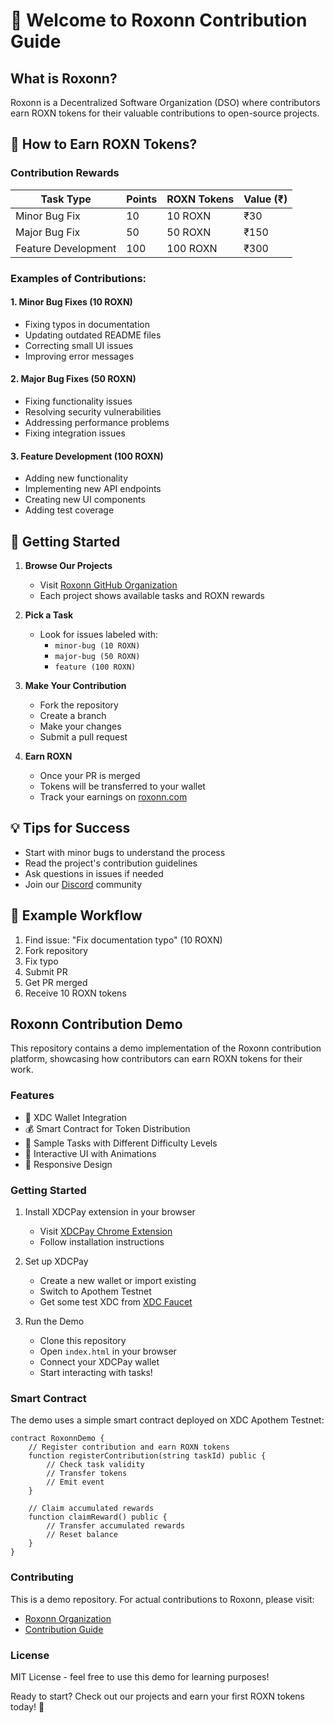 # 🚀 Welcome to Roxonn Contribution Guide

## What is Roxonn?
Roxonn is a Decentralized Software Organization (DSO) where contributors earn ROXN tokens for their valuable contributions to open-source projects.

## 💎 How to Earn ROXN Tokens?

### Contribution Rewards
| Task Type | Points | ROXN Tokens | Value (₹) |
|-----------|--------|-------------|-----------|
| Minor Bug Fix | 10 | 10 ROXN | ₹30 |
| Major Bug Fix | 50 | 50 ROXN | ₹150 |
| Feature Development | 100 | 100 ROXN | ₹300 |

### Examples of Contributions:

#### 1. Minor Bug Fixes (10 ROXN)
- Fixing typos in documentation
- Updating outdated README files
- Correcting small UI issues
- Improving error messages

#### 2. Major Bug Fixes (50 ROXN)
- Fixing functionality issues
- Resolving security vulnerabilities
- Addressing performance problems
- Fixing integration issues

#### 3. Feature Development (100 ROXN)
- Adding new functionality
- Implementing new API endpoints
- Creating new UI components
- Adding test coverage

## 🚀 Getting Started

1. **Browse Our Projects**
   - Visit [Roxonn GitHub Organization](https://github.com/Roxonn-FutureTech)
   - Each project shows available tasks and ROXN rewards

2. **Pick a Task**
   - Look for issues labeled with:
     - `minor-bug (10 ROXN)`
     - `major-bug (50 ROXN)`
     - `feature (100 ROXN)`

3. **Make Your Contribution**
   - Fork the repository
   - Create a branch
   - Make your changes
   - Submit a pull request

4. **Earn ROXN**
   - Once your PR is merged
   - Tokens will be transferred to your wallet
   - Track your earnings on [roxonn.com](https://roxonn.com)

## 💡 Tips for Success
- Start with minor bugs to understand the process
- Read the project's contribution guidelines
- Ask questions in issues if needed
- Join our [Discord](https://discord.gg/roxonn) community

## 🌟 Example Workflow
1. Find issue: "Fix documentation typo" (10 ROXN)
2. Fork repository
3. Fix typo
4. Submit PR
5. Get PR merged
6. Receive 10 ROXN tokens

## Roxonn Contribution Demo

This repository contains a demo implementation of the Roxonn contribution platform, showcasing how contributors can earn ROXN tokens for their work.

### Features

- 🔗 XDC Wallet Integration
- 💰 Smart Contract for Token Distribution
- 🎯 Sample Tasks with Different Difficulty Levels
- 🌟 Interactive UI with Animations
- 📱 Responsive Design

### Getting Started

1. Install XDCPay extension in your browser
   - Visit [XDCPay Chrome Extension](https://chrome.google.com/webstore/detail/xdcpay/bocpokimicclpaiekenaeelehdjllofo)
   - Follow installation instructions

2. Set up XDCPay
   - Create a new wallet or import existing
   - Switch to Apothem Testnet
   - Get some test XDC from [XDC Faucet](https://faucet.apothem.network/)

3. Run the Demo
   - Clone this repository
   - Open `index.html` in your browser
   - Connect your XDCPay wallet
   - Start interacting with tasks!

### Smart Contract

The demo uses a simple smart contract deployed on XDC Apothem Testnet:

```solidity
contract RoxonnDemo {
    // Register contribution and earn ROXN tokens
    function registerContribution(string taskId) public {
        // Check task validity
        // Transfer tokens
        // Emit event
    }

    // Claim accumulated rewards
    function claimReward() public {
        // Transfer accumulated rewards
        // Reset balance
    }
}
```

### Contributing

This is a demo repository. For actual contributions to Roxonn, please visit:
- [Roxonn Organization](https://github.com/Roxonn-FutureTech)
- [Contribution Guide](https://github.com/Roxonn-FutureTech/roxonn-contribution-guide)

### License

MIT License - feel free to use this demo for learning purposes!

Ready to start? Check out our projects and earn your first ROXN tokens today! 🚀                